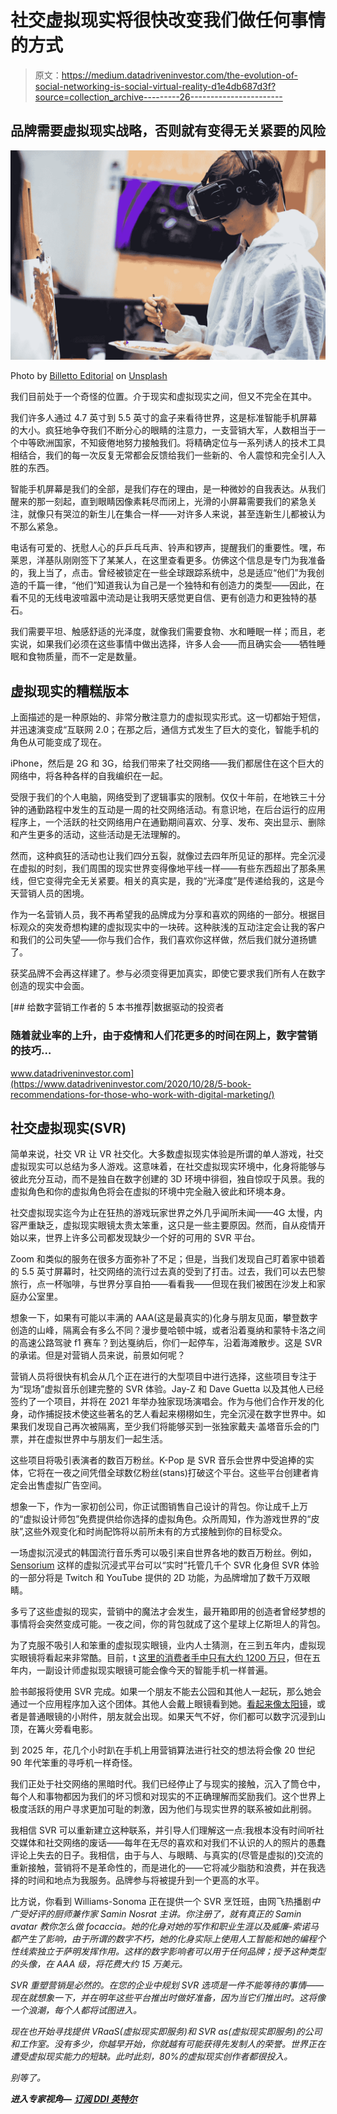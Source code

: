 # 社交虚拟现实将很快改变我们做任何事情的方式

> 原文：<https://medium.datadriveninvestor.com/the-evolution-of-social-networking-is-social-virtual-reality-d1e4db687d3f?source=collection_archive---------26----------------------->

## 品牌需要虚拟现实战略，否则就有变得无关紧要的风险

![](img/bc17744065092fbeec0cdf67eb06ce86.png)

Photo by [Billetto Editorial](https://unsplash.com/@billetto?utm_source=unsplash&utm_medium=referral&utm_content=creditCopyText) on [Unsplash](https://unsplash.com/s/photos/virtual-reality?utm_source=unsplash&utm_medium=referral&utm_content=creditCopyText)

我们目前处于一个奇怪的位置。介于现实和虚拟现实之间，但又不完全在其中。

我们许多人通过 4.7 英寸到 5.5 英寸的盒子来看待世界，这是标准智能手机屏幕的大小。疯狂地争夺我们不断分心的眼睛的注意力，一支营销大军，人数相当于一个中等欧洲国家，不知疲倦地努力接触我们。将精确定位与一系列诱人的技术工具相结合，我们的每一次反复无常都会反馈给我们一些新的、令人震惊和完全引人入胜的东西。

智能手机屏幕是我们的全部，是我们存在的理由，是一种微妙的自我表达。从我们醒来的那一刻起，直到眼睛因像素耗尽而闭上，光滑的小屏幕需要我们的紧急关注，就像只有哭泣的新生儿在集合一样——对许多人来说，甚至连新生儿都被认为不那么紧急。

电话有可爱的、抚慰人心的乒乒乓乓声、铃声和锣声，提醒我们的重要性。嘿，布莱恩，洋基队刚刚签下了某某人，在这里查看更多。仿佛这个信息是专门为我准备的，我上当了，点击。曾经被锁定在一些全球跟踪系统中，总是适应“他们”为我创造的千篇一律，“他们”知道我认为自己是一个独特和有创造力的类型——因此，在看不见的无线电波喧嚣中流动是让我明天感觉更自信、更有创造力和更独特的基石。

我们需要平坦、触感舒适的光泽度，就像我们需要食物、水和睡眠一样；而且，老实说，如果我们必须在这些事情中做出选择，许多人会——而且确实会——牺牲睡眠和食物质量，而不一定是数量。

## 虚拟现实的糟糕版本

上面描述的是一种原始的、非常分散注意力的虚拟现实形式。这一切都始于短信，并迅速演变成“互联网 2.0；在那之后，通信方式发生了巨大的变化，智能手机的角色从可能变成了现在。

iPhone，然后是 2G 和 3G，给我们带来了社交网络——我们都居住在这个巨大的网络中，将各种各样的自我编织在一起。

受限于我们的个人电脑，网络受到了逻辑事实的限制。仅仅十年前，在地铁三十分钟的通勤路程中发生的互动是一周的社交网络活动。有意识地，在后台运行的应用程序上，一个活跃的社交网络用户在通勤期间喜欢、分享、发布、突出显示、删除和产生更多的活动，这些活动是无法理解的。

然而，这种疯狂的活动也让我们四分五裂，就像过去四年所见证的那样。完全沉浸在虚拟的时刻，我们周围的现实世界变得像地平线一样——有些东西超出了那条黑线，但它变得完全无关紧要。相关的真实是，我的“光泽度”是传递给我的，这是今天营销人员的困境。

作为一名营销人员，我不再希望我的品牌成为分享和喜欢的网络的一部分。根据目标观众的突发奇想构建的虚拟现实中的一块砖。这种肤浅的互动注定会让我的客户和我们的公司失望——你与我们合作，我们喜欢你这样做，然后我们就分道扬镳了。

获奖品牌不会再这样建了。参与必须变得更加真实，即使它要求我们所有人在数字创造的现实中会面。

[](https://www.datadriveninvestor.com/2020/10/28/5-book-recommendations-for-those-who-work-with-digital-marketing/) [## 给数字营销工作者的 5 本书推荐|数据驱动的投资者

### 随着就业率的上升，由于疫情和人们花更多的时间在网上，数字营销的技巧…

www.datadriveninvestor.com](https://www.datadriveninvestor.com/2020/10/28/5-book-recommendations-for-those-who-work-with-digital-marketing/) 

## 社交虚拟现实(SVR)

简单来说，社交 VR 让 VR 社交化。大多数虚拟现实体验是所谓的单人游戏，社交虚拟现实可以总结为多人游戏。这意味着，在社交虚拟现实环境中，化身将能够与彼此充分互动，而不是独自在数字创建的 3D 环境中徘徊，独自惊叹于风景。我的虚拟角色和你的虚拟角色将会在虚拟的环境中完全融入彼此和环境本身。

社交虚拟现实迄今为止在狂热的游戏玩家世界之外几乎闻所未闻——4G 太慢，内容严重缺乏，虚拟现实眼镜太贵太笨重，这只是一些主要原因。然而，自从疫情开始以来，世界上许多公司都发现缺少一个好的可用的 SVR 平台。

Zoom 和类似的服务在很多方面弥补了不足；但是，当我们发现自己盯着家中锁着的 5.5 英寸屏幕时，社交网络的流行过去真的受到了打击。过去，我们可以去巴黎旅行，点一杯咖啡，与世界分享自拍——看看我——但现在我们被困在沙发上和家庭办公室里。

想象一下，如果有可能以丰满的 AAA(这是最真实的)化身与朋友见面，攀登数字创造的山峰，隔离会有多么不同？漫步曼哈顿中城，或者沿着戛纳和蒙特卡洛之间的高速公路驾驶 f1 赛车？到达戛纳后，你们一起停车，沿着海滩散步。这是 SVR 的承诺。但是对营销人员来说，前景如何呢？

营销人员将很快有机会从几个正在进行的大型项目中进行选择，这些项目专注于为“现场”虚拟音乐创建完整的 SVR 体验。Jay-Z 和 Dave Guetta 以及其他人已经签约了一个项目，并将在 2021 年举办独家现场演唱会。作为与他们合作开发的化身，动作捕捉技术使这些著名的艺人看起来栩栩如生，完全沉浸在数字世界中。如果我们发现自己再次被隔离，至少我们将能够买到一张独家戴夫·盖塔音乐会的门票，并在虚拟世界中与朋友们一起生活。

这些项目将吸引表演者的数百万粉丝。K-Pop 是 SVR 音乐会世界中受追捧的实体，它将在一夜之间凭借全球数亿粉丝(stans)打破这个平台。这些平台创建者肯定会出售虚拟广告空间。

想象一下，作为一家初创公司，你正试图销售自己设计的背包。你让成千上万的“虚拟设计师包”免费提供给你选择的虚拟角色。众所周知，作为游戏世界的“皮肤”,这些外观变化和时尚配饰将以前所未有的方式接触到你的目标受众。

一场虚拟沉浸式的韩国流行音乐秀可以吸引来自世界各地的数百万粉丝。例如， [Sensorium](http://www.sensoriumxr.com) 这样的虚拟沉浸式平台可以“实时”托管几千个 SVR 化身但 SVR 体验的一部分将是 Twitch 和 YouTube 提供的 2D 功能，为品牌增加了数千万双眼睛。

多亏了这些虚拟的现实，营销中的魔法才会发生，最开箱即用的创造者曾经梦想的事情将会突然变成可能。一夜之间，你的背包就成了这个星球上亿斯坦人的背包。

为了克服不吸引人和笨重的虚拟现实眼镜，业内人士猜测，在三到五年内，虚拟现实眼镜将看起来非常酷。目前，t [这里的消费者手中只有大约 1200 万只](https://www.forbes.com/sites/solrogers/2019/06/21/2019-the-year-virtual-reality-gets-real/?sh=cac43766ba99)，但在五年内，一副设计师虚拟现实眼镜可能会像今天的智能手机一样普遍。

脸书邮报将使用 SVR 完成。如果一个朋友不能去公园和其他人一起玩，那么她会通过一个应用程序加入这个团体。其他人会戴上眼镜看到她。[看起来像太阳镜](https://www.ge.com/news/reports/cutting-cord-future-vr-headsets-wireless)，或者是普通眼镜的小附件，朋友就会出现。如果天气不好，你们都可以数字沉浸到山顶，在篝火旁看电影。

到 2025 年，花几个小时趴在手机上用营销算法进行社交的想法将会像 20 世纪 90 年代笨重的寻呼机一样奇怪。

我们正处于社交网络的黑暗时代。我们已经停止了与现实的接触，沉入了筒仓中，每个人和事物都因为我们的坏习惯和对现实的不正确理解而奖励我们。这个世界上极度活跃的用户寻求更加可耻的刺激，因为他们与现实世界的联系被如此削弱。

我相信 SVR 可以重新建立这种联系，并引导人们理解这一点:我根本没有时间听社交媒体和社交网络的废话——每年在无尽的喜欢和对我们不认识的人的照片的愚蠢评论上失去的日子。我相信，由于与人、与眼睛、与真实的(尽管是虚拟的)交流的重新接触，营销将不是革命性的，而是进化的——它将减少脂肪和浪费，并在我选择的时间和地点为我服务。品牌参与将被提升到一个更高的水平。

比方说，你看到 Williams-Sonoma 正在提供一个 SVR 烹饪班，由网飞热播剧[](https://www.saltfatacidheat.com/)*中广受好评的厨师兼作家 Samin Nosrat 主讲。你注册了，就有真正的 Samin avatar 教你怎么做 focaccia。她的化身对她的写作和职业生涯以及威廉-索诺马都产生了影响，由于所谓的数字不朽，她的化身实际上使用人工智能和她的编程个性线索独立于萨明发挥作用。这样的数字影响者可以用于任何品牌；授予这种类型的头像，在 AAA 级，将花费大约 15 万美元。*

*SVR 重塑营销是必然的。在您的企业中规划 SVR 选项是一件不能等待的事情——现在就想象一下，并在明年这些平台推出时做好准备，因为当它们推出时。这将像一个浪潮，每个人都将试图进入。*

*现在也开始寻找提供 VRaaS(虚拟现实即服务)和 SVR as(虚拟现实即服务)的公司和工作室。没有多少，你越早开始，你就越有可能获得先发制人的荣誉。世界正在遭受虚拟现实能力的短缺。此时此刻，80%的虚拟现实创作者都很投入。*

*别等了。*

***进入专家视角—** [**订阅 DDI 英特尔**](https://datadriveninvestor.com/ddi-intel)*